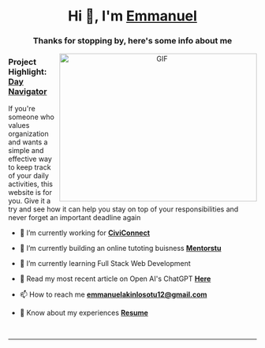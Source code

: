 <h1 align="center">Hi 👋, I'm <a href="https://emanakin.github.io/CSS-Website/" target="blank">Emmanuel</a></h1>
<h3 align="center">Thanks for stopping by, here's some info about me</h3>


<a target="_blank" align="center">
  <img align="right" top="500" height="300" width="400" alt="GIF" src="https://media.giphy.com/media/SWoSkN6DxTszqIKEqv/giphy.gif">
</a>

<h3> Project Highlight: <a href="https://github.com/emanakin/Blog-Website" target="blank">Day Navigator</a> </h3>
If you're someone who values organization and wants a simple and effective way to keep track of your daily activities, this website is for you. 
Give it a try and see how it can help you stay on top of your responsibilities and never forget an important deadline again

- 🔭 I’m currently working for **<a href="https://www.civiconnect.ca/" target="blank">CiviConnect</a>**

- 🌱 I’m currently building an online tutoting buisness **<a href="https://www.mentorstu.com/" target="blank">Mentorstu</a>**

- 🌱 I’m currently learning Full Stack Web Development </a>


- 📝 Read my most recent article on Open AI's ChatGPT **<a href="https://www.mentorstu.com/post/wilfrid-laurier-university-students-beware-chat-ais-are-coming-for-our-jobs" target="blank">Here</a>**

- 📫 How to reach me **emmanuelakinlosotu12@gmail.com**

- 📄 Know about my experiences **<a href="" target="blank">Resume</a>**
<br/>

 

---

